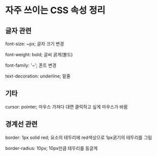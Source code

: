 # 자주 쓰이는 CSS 속성 정리

## 글자 관련
font-size: ~px;
글자 크기 변경

font-weight: bold;
글씨 굵게(볼드)

font-family: '~';
폰트 변경

text-decoration: underline;
밑줄

## 기타
cursor: pointer;
마우스 가져다 대면 클릭하고 싶게 마우스가 바뀜

## 경계선 관련
border: 1px solid red;
요소의 테두리에 red색상으로 1px굵기의 테두리를 그림

border-radius: 10px;
10px만큼 테두리를 둥글게